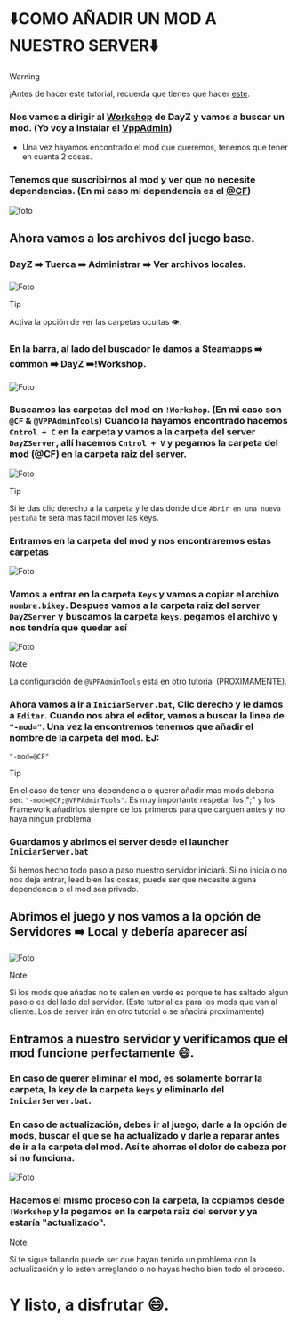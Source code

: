# ⬇️COMO AÑADIR UN MOD A NUESTRO SERVER⬇️

> [!WARNING]
> ¡Antes de hacer este tutorial, recuerda que tienes que hacer [este](https://github.com/MrPotrex/Tutoriales-DayZ-Server/tree/main/Servidor/1-Crear%20un%20server).

### Nos vamos a dirigir al [Workshop](https://steamcommunity.com/app/221100/workshop/) de DayZ y vamos a buscar un mod. (Yo voy a instalar el [VppAdmin](https://steamcommunity.com/sharedfiles/filedetails/?id=1828439124&searchtext=vppadmin))

* Una vez hayamos encontrado el mod que queremos, tenemos que tener en cuenta 2 cosas. 
### Tenemos que suscribirnos al mod y ver que no necesite dependencias. (En mi caso mi dependencia es el [@CF](https://steamcommunity.com/workshop/filedetails/?id=1559212036))

![foto](https://media.discordapp.net/attachments/973516122349531136/1180545796270206987/image.png?ex=657dcff3&is=656b5af3&hm=dd0b209e938e7f490903c98603c5ae3cf55a6f109c5a7af29361a09526950499&=&format=webp&quality=lossless&width=866&height=123)

## Ahora vamos a los archivos del juego base.

### DayZ ➡️ Tuerca ➡️ Administrar ➡️ Ver archivos locales.
![Foto](https://cdn.discordapp.com/attachments/973516122349531136/1180488476832047225/image.png?ex=657d9a91&is=656b2591&hm=f77277c640c11b394283963ce8b156e59c78ecbf6cd65f63aab0dcd0f7600c02&)

> [!TIP]
> Activa la opción de ver las carpetas ocultas 👁️.

### En la barra, al lado del buscador le damos a  Steamapps ➡️ common ➡️ DayZ ➡️!Workshop.

![Foto](https://media.discordapp.net/attachments/973516122349531136/1180544473156034620/image.png?ex=657dceb7&is=656b59b7&hm=2cd1589675c7e053d9503dc2de35c762d01c59de356f28ff0f697d5a3b8f70fa&=&format=webp&quality=lossless&width=1009&height=80)

### Buscamos las carpetas del mod en `!Workshop`. (En mi caso son `@CF` & `@VPPAdminTools`) Cuando la hayamos encontrado hacemos `Cntrol + C` en la carpeta y vamos a la carpeta del server `DayZServer`, allí hacemos `Cntrol + V` y pegamos la carpeta del mod (@CF) en la carpeta raiz del server.

![Foto](https://media.discordapp.net/attachments/973516122349531136/1180548810758438952/image.png?ex=657dd2c2&is=656b5dc2&hm=6cb5af70bac2c94a4f9fc56f47d80b02391f8fb90f0d5900f46b711c96ad94e2&=&format=webp&quality=lossless&width=562&height=256)

> [!TIP]
> Si le das clic derecho a la carpeta y le das donde dice `Abrir en una nueva pestaña` te será mas facil mover las keys.

### Entramos en la carpeta del mod y nos encontraremos estas carpetas

![Foto](https://media.discordapp.net/attachments/973516122349531136/1180549473005490307/image.png?ex=657dd35f&is=656b5e5f&hm=a3235f58a1f612098192e214f39660389ef21291dd577926299be04c7587d29a&=&format=webp&quality=lossless&width=557&height=107)

### Vamos a entrar en la carpeta `Keys` y vamos a copiar el archivo `nombre.bikey`. Despues vamos a la carpeta raiz del server `DayZServer` y buscamos la carpeta `keys`. pegamos el archivo y nos tendría que quedar así

![Foto](https://media.discordapp.net/attachments/973516122349531136/1180550269038235749/image.png?ex=657dd41d&is=656b5f1d&hm=556545d7ce0690285abe8795e9dd7925d0abc0984cf17af9063fc9146057f9ab&=&format=webp&quality=lossless&width=560&height=235)

> [!NOTE]
> La configuración de `@VPPAdminTools` esta en otro tutorial (PROXIMAMENTE).

### Ahora vamos a ir a `IniciarServer.bat`, Clic derecho y le damos a `Editar`. Cuando nos abra el editor, vamos a buscar la linea de `"-mod="`. Una vez la encontremos tenemos que añadir el nombre de la carpeta del mod. EJ:
```
"-mod=@CF"
```
> [!TIP]
> En el caso de tener una dependencia o querer añadir mas mods debería ser: `"-mod=@CF;@VPPAdminTools"`. Es muy importante respetar los ";" y los Framework añadirlos siempre de los primeros para que carguen antes y no haya ningun problema.

### Guardamos y abrimos el server desde el launcher `IniciarServer.bat`
Si hemos hecho todo paso a paso nuestro servidor iniciará. Si no inicia o no nos deja entrar, leed bien las cosas, puede ser que necesite alguna dependencia o el mod sea privado.

## Abrimos el juego y nos vamos a la opción de Servidores ➡️ Local y debería aparecer así

![Foto](https://media.discordapp.net/attachments/973516122349531136/1180556060784853072/image.png?ex=657dd982&is=656b6482&hm=ab43e578be16485fc34501fd3a60a6c25506e127a697c10dd8add007ccb0285e&=&format=webp&quality=lossless&width=867&height=323)

> [!NOTE]
> Si los mods que añadas no te salen en verde es porque te has saltado algun paso o es del lado del servidor. (Este tutorial es para los mods que van al cliente. Los de server irán en otro tutorial o se añadirá proximamente)

## Entramos a nuestro servidor y verificamos que el mod funcione perfectamente 😄. 

### En caso de querer eliminar el mod, es solamente borrar la carpeta, la key de la carpeta `keys` y eliminarlo del `IniciarServer.bat`.

### En caso de actualización, debes ir al juego, darle a la opción de mods, buscar el que se ha actualizado y darle a reparar antes de ir a la carpeta del mod. Así te ahorras el dolor de cabeza por si no funciona. 

![Foto](https://media.discordapp.net/attachments/973516122349531136/1180558395368022026/image.png?ex=657ddbaf&is=656b66af&hm=c0e873fc68595b7e6833d3aca717b399da90f947dae3c46c7ff249965edfee7d&=&format=webp&quality=lossless&width=825&height=365)

### Hacemos el mismo proceso con la carpeta, la copiamos desde `!Workshop` y la pegamos en la carpeta raiz del server y ya estaría "actualizado".

> [!NOTE]
> Si te sigue fallando puede ser que hayan tenido un problema con la actualización y lo esten arreglando o no hayas hecho bien todo el proceso.

# Y listo, a disfrutar 😄. 
